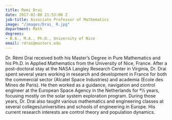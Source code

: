 ```yaml
---
title: Remi Drai
date: 2017-02-08 21:53:00 Z
job-title: Associate Professor of Mathematics
image: "/images/Drai_ R.jpg"
department: Math
degrees:
- B.A., M.A., Ph.D., University of Nice
email: rdrai@masters.edu
---
```


Dr. Rémi Drai received both his Master’s Degree in Pure Mathematics and his Ph.D. in Applied Mathematics from the University of Nice, France. After a post-doctoral stay at the NASA Langley Research Center in Virginia, Dr. Drai spent several years working in research and development in France for both the commercial sector (Alcatel Space Industries) and academia (Ecole des Mines de Paris). He then worked as a guidance, navigation and control engineer at the European Space Agency in the Netherlands for 61⁄2 years, focusing mostly on the solar system exploration program. During those years, Dr. Drai also taught various mathematics and engineering classes at several colleges/universities and schools of engineering in Europe. His current research interests are control theory and population dynamics.